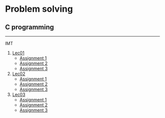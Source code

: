 <h1><b>Problem solving</b></h1>

## **C programming**
-------------------------
IMT
<br/>
1. [Lec01](C/IMT/assignments/Lec01/)
   - [Assignment 1](C/IMT/assignments/Lec01/assign1/Lec1_Ass1.c)
   - [Assignment 2](C/IMT/assignments/Lec01/assign2/Lec1_Ass2.c)
   - [Assignment 3](C/IMT/assignments/Lec01/assign3/Lec1_Ass3.c)
2. [Lec02](C/IMT/assignments/Lec01/)
   - [Assignment 1](C/IMT/assignments/Lec02/assign1/Lec2_Ass1.c)
   - [Assignment 2](C/IMT/assignments/Lec02/assign2/Lec2_Ass2.c)
   - [Assignment 3](C/IMT/assignments/Lec02/assign3/Lec2_Ass3.c)
3. [Lec03](C/IMT/assignments/Lec01/)
   - [Assignment 1](C/IMT/assignments/Lec03/assign1/Lec3_Ass1.c)
   - [Assignment 2](C/IMT/assignments/Lec03/assign2/Lec3_Ass2.c)
   - [Assignment 3](C/IMT/assignments/Lec03/assign3/Lec3_Ass3.c)
